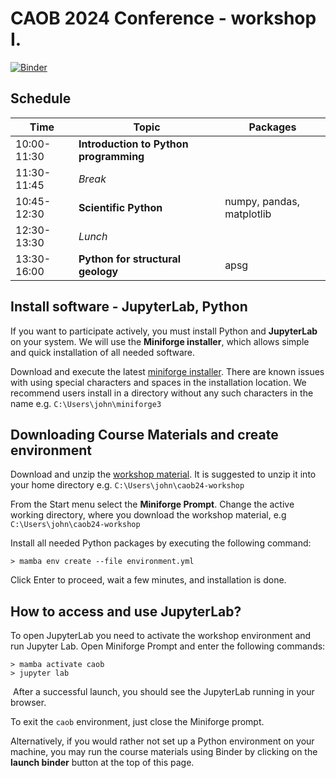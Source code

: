 # CAOB 2024 Conference - workshop I.

[![Binder](https://mybinder.org/badge_logo.svg)](https://mybinder.org/v2/gh/ondrolexa/caob24-workshop/main)

## Schedule

| Time | Topic | Packages |
|-------|-------|----------|
|10:00-11:30|**Introduction to Python programming**|         |
|11:30-11:45|*Break*|                                        |
|10:45-12:30|**Scientific Python**| numpy, pandas, matplotlib|
|12:30-13:30|*Lunch*|                                        |
|13:30-16:00|**Python for structural geology**| apsg         |

## Install software - JupyterLab, Python

If you want to participate actively, you must install Python and **JupyterLab** on your system. We will use the **Miniforge installer**, which allows simple and quick installation of all needed software.

​Download and execute the latest [miniforge installer](https://github.com/conda-forge/miniforge). There are known issues with using special characters and spaces in the installation location. We recommend users install in a directory without any such characters in the name e.g. `C:\Users\john\miniforge3`

## Downloading Course Materials and create environment

Download and unzip the [workshop material](https://github.com/ondrolexa/caob24-workshop/archive/refs/heads/main.zip). It is suggested to unzip it into your home directory e.g. `C:\Users\john\caob24-workshop`

From the Start menu select the **Miniforge Prompt**. Change the active working directory, where you download the workshop material, e.g `C:\Users\john\caob24-workshop`

Install all needed Python packages by executing the following command:

```console
> mamba env create --file environment.yml
```

Click Enter to proceed, wait a few minutes, and installation is done.

## How to access and use JupyterLab?

​To open JupyterLab you need to activate the workshop environment and run Jupyter Lab. Open Miniforge Prompt and enter the following commands:

```console
> mamba activate caob
> jupyter lab
```
​
After a successful launch, you should see the JupyterLab running in your browser.

To exit the `caob` environment, just close the Miniforge prompt.

Alternatively, if you would rather not set up a Python environment on your machine, you may run the course materials using Binder by clicking on the **launch binder** button at the top of this page.

